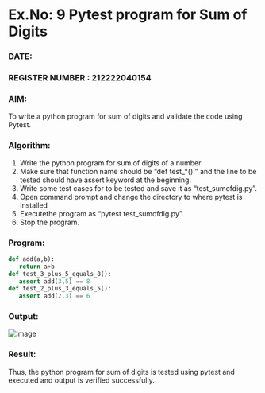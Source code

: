 # Ex.No: 9  Pytest program for Sum of Digits 

### DATE:                                                                            
### REGISTER NUMBER : 212222040154
### AIM: 
To write a python program for sum of digits and validate the code using Pytest. 
### Algorithm:

1. Write the python program for sum of digits of a number. 
2. Make sure that function name should be “def test_*():” and the line to be tested 
should have assert keyword at the beginning. 
3. Write some test cases for to be tested and save it as “test_sumofdig.py”. 
4. Open command prompt and change the directory to where pytest is installed
5. Executethe program as “pytest test_sumofdig.py”. 
6. Stop the program.

### Program:


```py
def add(a,b):
   return a+b
def test_3_plus_5_equals_8():
   assert add(3,5) == 8
def test_2_plus_3_equals_5():
   assert add(2,3) == 6
```

### Output:
![image](https://github.com/user-attachments/assets/2d53b160-ea33-44e5-a673-03dae0b80cb1)



### Result:
Thus, the python program for sum of digits is tested using pytest and executed and output is verified successfully.

